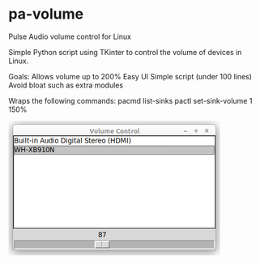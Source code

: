 # pa-volume
Pulse Audio volume control for Linux

Simple Python script using TKinter to control the volume of devices in Linux.

Goals:
Allows volume up to 200%
Easy UI
Simple script (under 100 lines)
Avoid bloat such as extra modules

Wraps the following commands:
pacmd list-sinks
pactl set-sink-volume 1 150%

![Screenshot](pa-volume.png)

